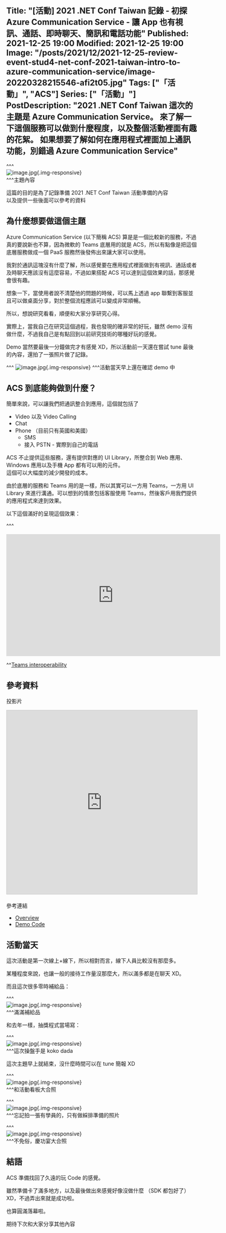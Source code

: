 Title: "[活動] 2021 .NET Conf Taiwan 記錄 - 初探 Azure Communication Service - 讓 App 也有視訊、通話、即時聊天、簡訊和電話功能"
Published: 2021-12-25 19:00
Modified: 2021-12-25 19:00
Image: "/posts/2021/12/2021-12-25-review-event-stud4-net-conf-2021-taiwan-intro-to-azure-communication-service/image-20220328215546-afi2t05.jpg"
Tags: ["「活動」", "ACS"]
Series: ["「活動」"]
PostDescription: "2021 .NET Conf Taiwan 這次的主題是 Azure Communication Service。
來了解一下這個服務可以做到什麼程度，以及整個活動裡面有趣的花絮。
如果想要了解如何在應用程式裡面加上通訊功能，別錯過 Azure Communication Service"
---
^^^  
​![image.jpg](/posts/2021/12/2021-12-25-review-event-stud4-net-conf-2021-taiwan-intro-to-azure-communication-service/image-20220328215546-afi2t05.jpg){.img-responsive}  
^^^主題內容

這篇的目的是為了記錄準備 2021 .NET Conf Taiwan 活動準備的內容  
以及提供一些後面可以參考的資料

<!--more-->

## 為什麼想要做這個主題

Azure Communication Service (以下簡稱 ACS) 算是是一個比較新的服務，不過真的要說新也不算，因為微軟的 Teams 底層用的就是 ACS，所以有點像是把這個底層服務做成一個 PaaS 服務然後發佈出來讓大家可以使用。

我對於通訊這塊沒有什麼了解，所以感覺要在應用程式裡面做到有視訊、通話或者及時聊天應該沒有這麼容易，不過如果搭配 ACS 可以達到這個效果的話，那感覺會很有趣。

想象一下，當使用者說不清楚他的問題的時候，可以馬上透過 app 聯繫到客服並且可以做桌面分享，對於整個流程應該可以變成非常順暢。

所以，想說研究看看，順便和大家分享研究心得。

實際上，當我自己在研究這個過程，我也發現的確非常的好玩，雖然 demo 沒有做什麼，不過我自己是有點回到以前研究技術的哪種好玩的感覺。

Demo 當然要最後一分鐘做完才有感覺 XD，所以活動前一天還在嘗試 tune 最後的內容，還拍了一張照片做了記錄。

^^^
![image.jpg](/posts/2021/12/2021-12-25-review-event-stud4-net-conf-2021-taiwan-intro-to-azure-communication-service/image-20220328213250-1cnpgwa.jpg){.img-responsive}
^^^活動當天早上還在確認 demo 中

## ACS 到底能夠做到什麼？

簡單來說，可以讓我們把通訊整合到應用，這個就包括了

* Video 以及 Video Calling
* Chat
* Phone （目前只有英國和美國）
  * SMS
  * 接入 PSTN - 實際到自己的電話

ACS 不止提供這些服務，還有提供對應的 UI Library，所整合到 Web 應用、Windows 應用以及手機 App 都有可以用的元件。  
這個可以大幅度的減少開發的成本。

由於底層的服務和 Teams 用的是一樣，所以其實可以一方用 Teams，一方用 UI Library 來進行溝通。可以想到的情景包括客服使用 Teams，然後客戶用我們提供的應用程式來達到效果。

以下這個滿好的呈現這個效果：

^^^

<iframe src="https://www.microsoft.com/en-us/videoplayer/embed/RWGTqQ?postJsllMsg=true" data-src="https://www.microsoft.com/en-us/videoplayer/embed/RWGTqQ?postJsllMsg=true" frameborder="0" allowfullscreen="true" data-linktype="external" title="Video Player" style="width: 566px; height: 322px;"></iframe>

^^[Teams interoperability](https://docs.microsoft.com/en-us/azure/communication-services/concepts/teams-interop?WT.mc_id=AZ-MVP-5003856)


## 參考資料

投影片

<iframe src="https://www.slideshare.net/slideshow/embed_code/key/u4t59fx3wzToYc" data-src="//www.slideshare.net/slideshow/embed_code/key/u4t59fx3wzToYc" width="595" height="485" frameborder="0" marginwidth="0" marginheight="0" scrolling="no" style="border:1px solid #CCC; border-width:1px; margin-bottom:5px; max-width: 100%;" allowfullscreen=""></iframe>

參考連結

* [Overview](https://docs.microsoft.com/en-us/azure/communication-services/?WT.mc_id=AZ-MVP-5003856)
* [Demo Code](https://github.com/alantsai-samples/2021-net-conf-acs-demo)

## 活動當天

這次活動是第一次線上+線下，所以相對而言，線下人員比較沒有那麼多。

某種程度來說，也讓一般的接待工作量沒那麼大，所以滿多都是在聊天 XD。

而且這次很多零時補給品：

^^^  
​![image.jpg](/posts/2021/12/2021-12-25-review-event-stud4-net-conf-2021-taiwan-intro-to-azure-communication-service/image-20220328215430-z8vpgmt.jpg){.img-responsive}  
^^^滿滿補給品

和去年一樣，抽獎程式當場寫：

^^^  
​![image.jpg](/posts/2021/12/2021-12-25-review-event-stud4-net-conf-2021-taiwan-intro-to-azure-communication-service/image-20220328215507-fhdgi26.jpg){.img-responsive}  
^^^這次操盤手是 koko dada

這次主題早上就結束，沒什麼時間可以在 tune 簡報 XD

^^^  
​![image.jpg](/posts/2021/12/2021-12-25-review-event-stud4-net-conf-2021-taiwan-intro-to-azure-communication-service/image-20220328215643-qsn40ce.jpg){.img-responsive}  
^^^和活動看板大合照

^^^  
​![image.jpg](/posts/2021/12/2021-12-25-review-event-stud4-net-conf-2021-taiwan-intro-to-azure-communication-service/image-20220328215915-pq7893l.jpg){.img-responsive}  
^^^忘記拍一張有學員的，只有做綵排準備的照片

^^^  
​![image.jpg](/posts/2021/12/2021-12-25-review-event-stud4-net-conf-2021-taiwan-intro-to-azure-communication-service/image-20220328215716-57mlgh3.jpg){.img-responsive}  
^^^不免俗，慶功宴大合照

## 結語

ACS 準備找回了久遠的玩 Code 的感覺。

雖然準備卡了滿多地方，以及最後做出來感覺好像沒做什麼 （SDK 都包好了）XD，不過弄出來就是成功啦。

也算圓滿落幕啦。

期待下次和大家分享其他內容
